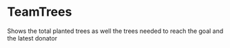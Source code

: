 # TeamTrees
Shows the total planted trees as well the trees needed to reach the goal and the latest donator
